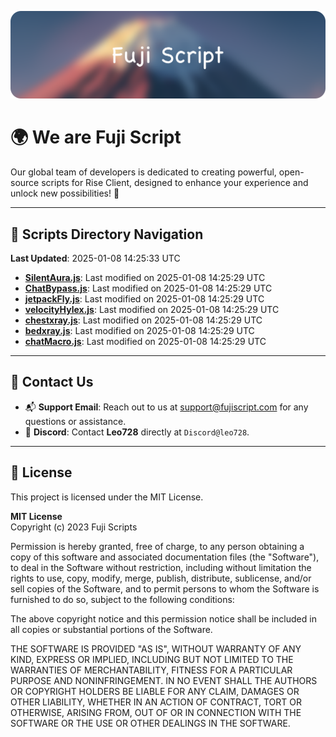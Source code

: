 ![Banner](.github/b.webp)

# 🌍 **We are Fuji Script**

Our global team of developers is dedicated to creating powerful, open-source scripts for Rise Client, designed to enhance your experience and unlock new possibilities! 🌟

---
<!-- SCRIPTS_NAVIGATION_START -->
## 📂 **Scripts Directory Navigation**

**Last Updated**: 2025-01-08 14:25:33 UTC

- **[SilentAura.js](scripts/SilentAura.js)**: Last modified on 2025-01-08 14:25:29 UTC
- **[ChatBypass.js](scripts/ChatBypass.js)**: Last modified on 2025-01-08 14:25:29 UTC
- **[jetpackFly.js](scripts/jetpackFly.js)**: Last modified on 2025-01-08 14:25:29 UTC
- **[velocityHylex.js](scripts/velocityHylex.js)**: Last modified on 2025-01-08 14:25:29 UTC
- **[chestxray.js](scripts/chestxray.js)**: Last modified on 2025-01-08 14:25:29 UTC
- **[bedxray.js](scripts/bedxray.js)**: Last modified on 2025-01-08 14:25:29 UTC
- **[chatMacro.js](scripts/chatMacro.js)**: Last modified on 2025-01-08 14:25:29 UTC

<!-- SCRIPTS_NAVIGATION_END -->

---

## 💬 **Contact Us**  
- 📬 **Support Email**: Reach out to us at [support@fujiscript.com](mailto:support@fujiscript.com) for any questions or assistance.  
- 💬 **Discord**: Contact **Leo728** directly at `Discord@leo728`.

---

## 📜 **License**

This project is licensed under the MIT License.  

**MIT License**  
Copyright (c) 2023 Fuji Scripts  

Permission is hereby granted, free of charge, to any person obtaining a copy of this software and associated documentation files (the "Software"), to deal in the Software without restriction, including without limitation the rights to use, copy, modify, merge, publish, distribute, sublicense, and/or sell copies of the Software, and to permit persons to whom the Software is furnished to do so, subject to the following conditions:  

The above copyright notice and this permission notice shall be included in all copies or substantial portions of the Software.  

THE SOFTWARE IS PROVIDED "AS IS", WITHOUT WARRANTY OF ANY KIND, EXPRESS OR IMPLIED, INCLUDING BUT NOT LIMITED TO THE WARRANTIES OF MERCHANTABILITY, FITNESS FOR A PARTICULAR PURPOSE AND NONINFRINGEMENT. IN NO EVENT SHALL THE AUTHORS OR COPYRIGHT HOLDERS BE LIABLE FOR ANY CLAIM, DAMAGES OR OTHER LIABILITY, WHETHER IN AN ACTION OF CONTRACT, TORT OR OTHERWISE, ARISING FROM, OUT OF OR IN CONNECTION WITH THE SOFTWARE OR THE USE OR OTHER DEALINGS IN THE SOFTWARE.  
